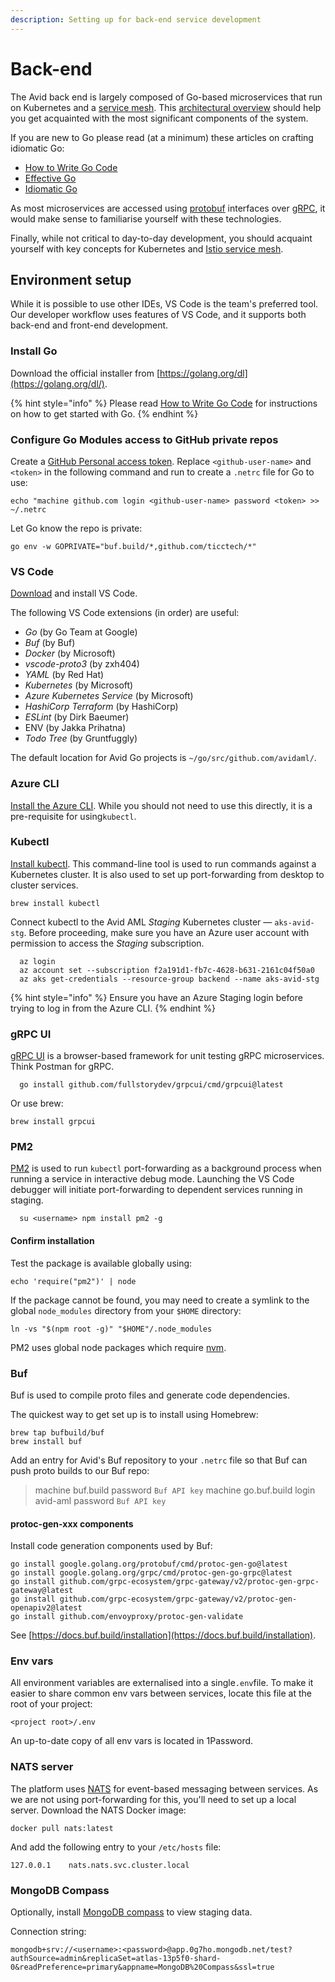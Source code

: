 ```yaml
---
description: Setting up for back-end service development
---
```


# Back-end

The Avid back end is largely composed of Go-based microservices that run on Kubernetes and a [service mesh](../../docs/architecture/service-mesh/). This [architectural overview](../../docs/architecture/) should help you get acquainted with the most significant components of the system.

If you are new to Go please read (at a minimum) these articles on crafting idiomatic Go:

* [How to Write Go Code](https://golang.org/doc/code)
* [Effective Go](https://golang.org/doc/effective\_go.html)
* [Idiomatic Go](https://dmitri.shuralyov.com/idiomatic-go)

As most microservices are accessed using [protobuf](https://developers.google.com/protocol-buffers/) interfaces over [gRPC](https://grpc.io), it would make sense to familiarise yourself with these technologies.

Finally, while not critical to day-to-day development, you should acquaint yourself with key concepts for Kubernetes and [Istio service mesh](https://istio.io/latest/docs/concepts/what-is-istio/).

## Environment setup

While it is possible to use other IDEs, VS Code is the team's preferred tool. Our developer workflow uses features of VS Code, and it supports both back-end and front-end development.

### Install Go

Download the official installer from [https://golang.org/dl](https://golang.org/dl/).

{% hint style="info" %}
Please read [How to Write Go Code](https://golang.org/doc/code) for instructions on how to get started with Go.
{% endhint %}

### Configure Go Modules access to GitHub private repos

Create a [GitHub Personal access token](https://github.com/settings/tokens). Replace `<github-user-name>` and `<token>` in the following command and run to create a `.netrc` file for Go to use:

```
echo "machine github.com login <github-user-name> password <token> >> ~/.netrc
```

Let Go know the repo is private:

```
go env -w GOPRIVATE="buf.build/*,github.com/ticctech/*"
```

### VS Code

[Download](https://code.visualstudio.com/Download) and install VS Code.

The following VS Code extensions (in order) are useful:

* _Go_ (by Go Team at Google)
* _Buf_ (by Buf)
* _Docker_ (by Microsoft)
* _vscode-proto3_ (by zxh404)
* _YAML_ (by Red Hat)
* _Kubernetes_ (by Microsoft)
* _Azure Kubernetes Service_ (by Microsoft)
* _HashiCorp Terraform_ (by HashiCorp)
* _ESLint_ (by Dirk Baeumer)
* ENV (by Jakka Prihatna)
* _Todo Tree_ (by Gruntfuggly)

The default location for Avid Go projects is `~/go/src/github.com/avidaml/`.

### Azure CLI

[Install the Azure CLI](https://docs.microsoft.com/en-us/cli/azure/install-azure-cli). While you should not need to use this directly, it is a pre-requisite for using`kubectl`.

### Kubectl

[Install kubectl](https://kubernetes.io/docs/tasks/tools/install-kubectl/). This command-line tool is used to run commands against a Kubernetes cluster. It is also used to set up port-forwarding from desktop to cluster services.

```
brew install kubectl
```

Connect kubectl to the Avid AML _Staging_ Kubernetes cluster — `aks-avid-stg`. Before proceeding, make sure you have an Azure user account with permission to access the _Staging_ subscription.

```
  az login
  az account set --subscription f2a191d1-fb7c-4628-b631-2161c04f50a0
  az aks get-credentials --resource-group backend --name aks-avid-stg
```

{% hint style="info" %}
Ensure you have an Azure Staging login before trying to log in from the Azure CLI.
{% endhint %}

### gRPC UI

[gRPC UI](https://github.com/fullstorydev/grpcui) is a browser-based framework for unit testing gRPC microservices. Think Postman for gRPC.

```
  go install github.com/fullstorydev/grpcui/cmd/grpcui@latest
```

Or use brew:

```
brew install grpcui
```

### PM2

[PM2](https://pm2.keymetrics.io) is used to run `kubectl` port-forwarding as a background process when running a service in interactive debug mode. Launching the VS Code debugger will initiate port-forwarding to dependent services running in staging.

```
  su <username> npm install pm2 -g
```

#### Confirm installation

Test the package is available globally using:

```
echo 'require("pm2")' | node
```

If the package cannot be found, you may need to create a symlink to the global `node_modules` directory from your `$HOME` directory:

```
ln -vs "$(npm root -g)" "$HOME"/.node_modules
```

PM2 uses global node packages which require [nvm](http://nvm.sh).

### Buf

Buf is used to compile proto files and generate code dependencies.

The quickest way to get set up is to install using Homebrew:

```
brew tap bufbuild/buf
brew install buf
```

Add an entry for Avid's Buf repository to your `.netrc` file so that Buf can push proto builds to our Buf repo:

> machine buf.build password `Buf API key` machine go.buf.build login avid-aml password `Buf API key`

#### protoc-gen-xxx components

Install code generation components used by Buf:

```
go install google.golang.org/protobuf/cmd/protoc-gen-go@latest
go install google.golang.org/grpc/cmd/protoc-gen-go-grpc@latest
go install github.com/grpc-ecosystem/grpc-gateway/v2/protoc-gen-grpc-gateway@latest
go install github.com/grpc-ecosystem/grpc-gateway/v2/protoc-gen-openapiv2@latest
go install github.com/envoyproxy/protoc-gen-validate
```

See [https://docs.buf.build/installation](https://docs.buf.build/installation).

### Env vars

All environment variables are externalised into a single`.env`file. To make it easier to share common env vars between services, locate this file at the root of your project:

```
<project root>/.env
```

An up-to-date copy of all env vars is located in 1Password.

### NATS server

The platform uses [NATS](https://nats.io) for event-based messaging between services. As we are not using port-forwarding for this, you'll need to set up a local server. Download the NATS Docker image:

```
docker pull nats:latest
```

And add the following entry to your `/etc/hosts` file:

```
127.0.0.1    nats.nats.svc.cluster.local
```

### MongoDB Compass

Optionally, install [MongoDB compass](https://www.mongodb.com/try/download/compass) to view staging data.

Connection string:

`mongodb+srv://<username>:<password>@app.0g7ho.mongodb.net/test?authSource=admin&replicaSet=atlas-13p5f0-shard-0&readPreference=primary&appname=MongoDB%20Compass&ssl=true`
